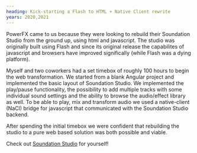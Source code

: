 ```yaml
---
heading: Kick-starting a Flash to HTML + Native Client rewrite
years: 2020,2021
---
```


PowerFX came to us because they were looking to rebuild their Soundation Studio from the ground up, using html and javascript. The studio was originally built using Flash and since its original release the capabilites of javascript and browsers have improved significally (while Flash was a dying platform).

Myself and two coworkers had a set timebox of roughly 100 hours to begin the web transformation. We started from a blank Angular project and implemented the basic layout of Soundation Studio. We implemented the play/pause functionality, the possibility to add multiple tracks with some individual sound settings and the ability to browse the audio/effect library as well. To be able to play, mix and transform audio we used a native-client (NaCl) bridge for javascript that communicated with the Soundation Studio backend.

After spending the initial timebox we were confident that rebuilding the studio to a pure web based solution was both possible and viable.

Check out [Soundation Studio](https://soundation.com) for yourself!

